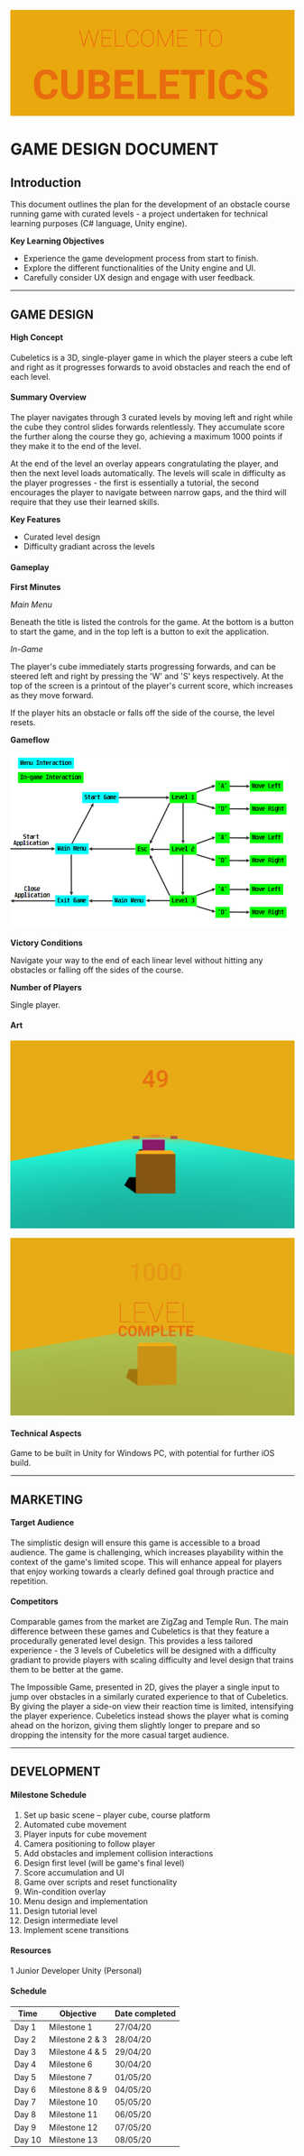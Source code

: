 ![Cubeletics Title.png](https://github.com/mwb-wiseman/Cubeletics/blob/main/GDD%20Images/Cubeletics%20Title.png "Cubeletics Title")
# GAME DESIGN DOCUMENT

## Introduction

This document outlines the plan for the development of an obstacle course running game with curated levels - a project undertaken for technical learning purposes (C# language, Unity engine).

__Key Learning Objectives__

- Experience the game development process from start to finish.
- Explore the different functionalities of the Unity engine and UI.
- Carefully consider UX design and engage with user feedback.

***

## GAME DESIGN

#### High Concept

Cubeletics is a 3D, single-player game in which the player steers a cube left and right as it progresses forwards to avoid obstacles and reach the end of each level.

#### Summary Overview

The player navigates through 3 curated levels by moving left and right while the cube they control slides forwards relentlessly. They accumulate score the further along the course they go, achieving a maximum 1000 points if they make it to the end of the level.

At the end of the level an overlay appears congratulating the player, and then the next level loads automatically. The levels will scale in difficulty as the player progresses - the first is essentially a tutorial, the second encourages the player to navigate between narrow gaps, and the third will require that they use their learned skills.

__Key Features__

- Curated level design
- Difficulty gradiant across the levels

#### Gameplay

__First Minutes__

_Main Menu_

Beneath the title is listed the controls for the game. At the bottom is a button to start the game, and in the top left is a button to exit the application.

_In-Game_

The player's cube immediately starts progressing forwards, and can be steered left and right by pressing the 'W' and 'S' keys respectively. At the top of the screen is a printout of the player's current score, which increases as they move forward.

If the player hits an obstacle or falls off the side of the course, the level resets.

__Gameflow__

![Cubeletics Gameflow.png](https://github.com/mwb-wiseman/Cubeletics/blob/main/GDD%20Images/Cubeletics%20Gameflow.png "Cubeletics Gameflow Diagram")

__Victory Conditions__

Navigate your way to the end of each linear level without hitting any obstacles or falling off the sides of the course.

__Number of Players__

Single player.

#### Art

![Cubeletics Art 1.png](https://github.com/mwb-wiseman/Cubeletics/blob/main/GDD%20Images/Cubeletics%20Art%201.png "Cubeletics Art 1")

![Cubeletics Art 2.png](https://github.com/mwb-wiseman/Cubeletics/blob/main/GDD%20Images/Cubeletics%20Art%202.png "Cubeletics Art 2")

#### Technical Aspects

Game to be built in Unity for Windows PC, with potential for further iOS build.

***

## MARKETING

#### Target Audience

The simplistic design will ensure this game is accessible to a broad audience. The game is challenging, which increases playability within the context of the game's limited scope. This will enhance appeal for players that enjoy working towards a clearly defined goal through practice and repetition.

#### Competitors

Comparable games from the market are ZigZag and Temple Run. The main difference between these games and Cubeletics is that they feature a procedurally generated level design. This provides a less tailored experience - the 3 levels of Cubeletics will be designed with a difficulty gradiant to provide players with scaling difficulty and level design that trains them to be better at the game.

The Impossible Game, presented in 2D, gives the player a single input to jump over obstacles in a similarly curated experience to that of Cubeletics. By giving the player a side-on view their reaction time is limited, intensifying the player experience. Cubeletics instead shows the player what is coming ahead on the horizon, giving them slightly longer to prepare and so dropping the intensity for the more casual target audience.

***

## DEVELOPMENT

#### Milestone Schedule

1. Set up basic scene – player cube, course platform
2. Automated cube movement
3. Player inputs for cube movement
4. Camera positioning to follow player
5. Add obstacles and implement collision interactions
6. Design first level (will be game's final level)
7. Score accumulation and UI
8. Game over scripts and reset functionality
9. Win-condition overlay
10. Menu design and implementation
11. Design tutorial level
12. Design intermediate level
13. Implement scene transitions

#### Resources

1 Junior Developer
Unity (Personal)

#### Schedule

| Time | Objective | Date completed |
| --- | --- | --- |
| Day 1 | Milestone 1 | 27/04/20 |
| Day 2 | Milestone 2 & 3 | 28/04/20 |
| Day 3 | Milestone 4 & 5 | 29/04/20 |
| Day 4 | Milestone 6 | 30/04/20 |
| Day 5 | Milestone 7 | 01/05/20 |
| Day 6 | Milestone 8 & 9 | 04/05/20 |
| Day 7 | Milestone 10 | 05/05/20 |
| Day 8 | Milestone 11 | 06/05/20 |
| Day 9 | Milestone 12 | 07/05/20 |
| Day 10 | Milestone 13 | 08/05/20 |

